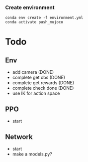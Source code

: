 ### Create environment
```
conda env create -f environment.yml
conda activate push_mujoco
```

# Todo
## Env
- add camera (DONE)
- complete get obs (DONE)
- complete get rewards (DONE)
- complete check  done (DONE)
- use IK for action space

## PPO
- start

## Network
- start
- make a models.py?